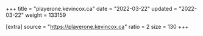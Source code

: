 +++
title = "playerone.kevincox.ca"
date = "2022-03-22"
updated = "2022-03-22"
weight = 133159

[extra]
source = "https://playerone.kevincox.ca"
ratio = 2
size = 130
+++
